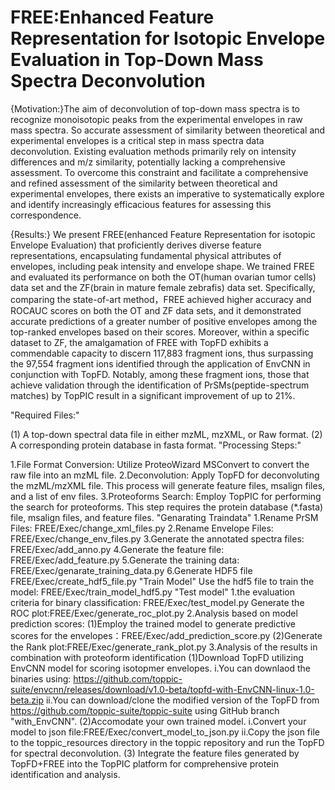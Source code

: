 # FREE:Enhanced Feature Representation for Isotopic Envelope Evaluation in Top-Down Mass Spectra Deconvolution
{Motivation:}The aim of deconvolution of top-down mass spectra is to recognize  monoisotopic peaks from the experimental envelopes in raw mass spectra. So accurate assessment of similarity between theoretical and experimental envelopes is a critical step in mass spectra data deconvolution. Existing evaluation methods primarily rely on intensity differences and m/z similarity, potentially lacking a comprehensive assessment. To overcome this constraint and facilitate a comprehensive and refined assessment of the similarity between theoretical and experimental envelopes, there exists an imperative to systematically explore and identify increasingly efficacious features for assessing this correspondence.


{Results:}  We present FREE(enhanced Feature Representation for isotopic Envelope Evaluation) that proficiently derives diverse feature representations, encapsulating fundamental physical attributes of envelopes, including peak intensity and envelope shape. We trained FREE and evaluated its performance on both the OT(human ovarian tumor cells) data set and the ZF(brain in mature female zebrafis) data set. Specifically, comparing the state-of-art method，FREE achieved higher accuracy and ROCAUC scores on both the OT and ZF data sets, and it demonstrated accurate predictions of a greater number of positive envelopes among the top-ranked envelopes based on their scores. Moreover, within a specific dataset to ZF, the amalgamation of FREE with TopFD exhibits a commendable capacity to discern 117,883 fragment ions, thus surpassing the 97,554 fragment ions identified through the application of EnvCNN in conjunction with TopFD. Notably, among these fragment ions, those that achieve validation through the identification of PrSMs(peptide-spectrum matches) by TopPIC result in a significant improvement of up to 21%.

"Required Files:"

(1) A top-down spectral data file in either mzML, mzXML, or Raw format.
(2) A corresponding protein database in fasta format.
"Processing Steps:"

1.File Format Conversion:
Utilize ProteoWizard MSConvert to convert the raw file into an mzML file.
2.Deconvolution:
Apply TopFD for deconvoluting the mzML/mzXML file.
This process will generate feature files, msalign files, and a list of env files.
3.Proteoforms Search:
Employ TopPIC for performing the search for proteoforms.
This step requires the protein database (*.fasta) file, msalign files, and feature files.
"Genarating Traindata"
1.Rename PrSM Files:
FREE/Exec/change_xml_files.py
2.Rename Envelope Files:
FREE/Exec/change_env_files.py
3.Generate the annotated spectra files:
FREE/Exec/add_anno.py
4.Generate the feature file:
FREE/Exec/add_feature.py
5.Generate the training data:
FREE/Exec/genarate_training_data.py
6.Generate HDF5 file
FREE/Exec/create_hdf5_file.py
"Train Model"
Use the hdf5 file to train the model: FREE/Exec/train_model_hdf5.py
"Test model"
1.the evaluation criteria for binary classification:
FREE/Exec/test_model.py
Generate the ROC plot:FREE/Exec/generate_roc_plot.py
2.Analysis based on model prediction scores:
(1)Employ the trained model to generate predictive scores for the envelopes：FREE/Exec/add_prediction_score.py
(2)Generate the Rank plot:FREE/Exec/generate_rank_plot.py
3.Analysis of the results in combination with proteoform identification
(1)Download TopFD utilizing EnvCNN model for scoring isotopmer envelopes.
i.You can downlaod the binaries using: https://github.com/toppic-suite/envcnn/releases/download/v1.0-beta/topfd-with-EnvCNN-linux-1.0-beta.zip
ii.You can download/clone the modified version of the TopFD from https://github.com/toppic-suite/toppic-suite using GitHub branch "with_EnvCNN".
(2)Accomodate your own trained model.
i.Convert your model to json file:FREE/Exec/convert_model_to_json.py
ii.Copy the json file to the toppic_resources directory in the toppic repository and run the TopFD for spectral deconvolution.
(3)
Integrate the feature files generated by TopFD+FREE into the TopPIC platform for comprehensive protein identification and analysis.
